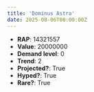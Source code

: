 ```yaml
---
title: 'Dominus Astra'
date: 2025-08-06T00:00:00Z
---
```

- **RAP**: 14321557
- **Value**: 20000000
- **Demand level**: 0
- **Trend**: 2
- **Projected?**: True
- **Hyped?**: True
- **Rare?**: True
